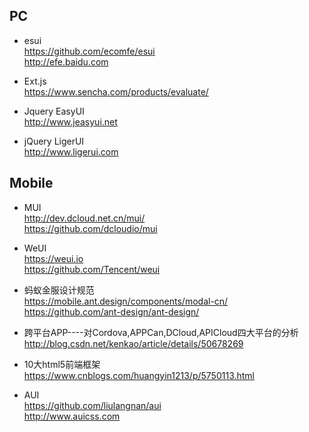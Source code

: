 ## PC  
* esui  
https://github.com/ecomfe/esui  
http://efe.baidu.com  

* Ext.js  
https://www.sencha.com/products/evaluate/  

* Jquery EasyUI  
http://www.jeasyui.net  

* jQuery LigerUI  
http://www.ligerui.com  

## Mobile  
* MUI    
http://dev.dcloud.net.cn/mui/  
https://github.com/dcloudio/mui  

* WeUI   
https://weui.io  
https://github.com/Tencent/weui  

* 蚂蚁金服设计规范  
https://mobile.ant.design/components/modal-cn/  
https://github.com/ant-design/ant-design/  

* 跨平台APP----对Cordova,APPCan,DCloud,APICloud四大平台的分析  
http://blog.csdn.net/kenkao/article/details/50678269  

* 10大html5前端框架  
https://www.cnblogs.com/huangyin1213/p/5750113.html  

* AUI  
https://github.com/liulangnan/aui  
http://www.auicss.com  
